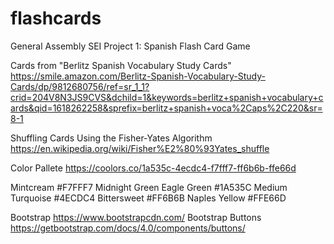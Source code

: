 # flashcards
General Assembly SEI Project 1: Spanish Flash Card Game

Cards from "Berlitz Spanish Vocabulary Study Cards"
https://smile.amazon.com/Berlitz-Spanish-Vocabulary-Study-Cards/dp/9812680756/ref=sr_1_1?crid=204V8N3JS9CVS&dchild=1&keywords=berlitz+spanish+vocabulary+cards&qid=1618262258&sprefix=berlitz+spanish+voca%2Caps%2C220&sr=8-1


Shuffling Cards Using the Fisher-Yates Algorithm
https://en.wikipedia.org/wiki/Fisher%E2%80%93Yates_shuffle


Color Pallete
https://coolors.co/1a535c-4ecdc4-f7fff7-ff6b6b-ffe66d

Mintcream #F7FFF7
Midnight Green Eagle Green #1A535C
Medium Turquoise #4ECDC4
Bittersweet #FF6B6B
Naples Yellow #FFE66D


Bootstrap
https://www.bootstrapcdn.com/
Bootstrap Buttons
https://getbootstrap.com/docs/4.0/components/buttons/
